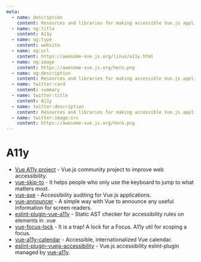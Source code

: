 ```yaml
---
meta:
  - name: description
    content: Resources and libraries for making accessible Vue.js applications
  - name: og:title
    content: A11y
  - name: og:type
    content: website
  - name: og:url
    content: https://awesome-vue.js.org/linux/a11y.html
  - name: og:image
    content: https://awesome-vue.js.org/hero.png
  - name: og:description
    content: Resources and libraries for making accessible Vue.js applications
  - name: twitter:card
    content: summary
  - name: twitter:title
    content: A11y
  - name: twitter:description
    content: Resources and libraries for making accessible Vue.js applications
  - name: twitter:image:src
    content: https://awesome-vue.js.org/hero.png
---
```


# A11y

- [Vue A11y project](https://github.com/vue-a11y) - Vue.js community project to improve web accessibility.
- [vue-skip-to](https://github.com/vue-a11y/vue-skip-to) - It helps people who only use the keyboard to jump to what matters most.
- [vue-axe](https://github.com/vue-a11y/vue-axe) - Accessibility auditing for Vue.js applications.
- [vue-announcer](https://github.com/vue-a11y/vue-announcer) - A simple way with Vue to announce any useful information for screen readers.
- [eslint-plugin-vue-a11y](https://github.com/maranran/eslint-plugin-vue-a11y) - Static AST checker for accessibility rules on elements in .vue
- [vue-focus-lock](https://github.com/theKashey/vue-focus-lock) - It is a trap! A lock for a Focus. A11y util for scoping a focus.
- [vue-a11y-calendar](https://github.com/IBM/vue-a11y-calendar) - Accessible, internationalized Vue calendar.
- [eslint-plugin-vuejs-accessibility](https://github.com/vue-a11y/eslint-plugin-vuejs-accessibility) - Vue.js accessibility eslint-plugin managed by [vue-a11y](https://github.com/vue-a11y).
